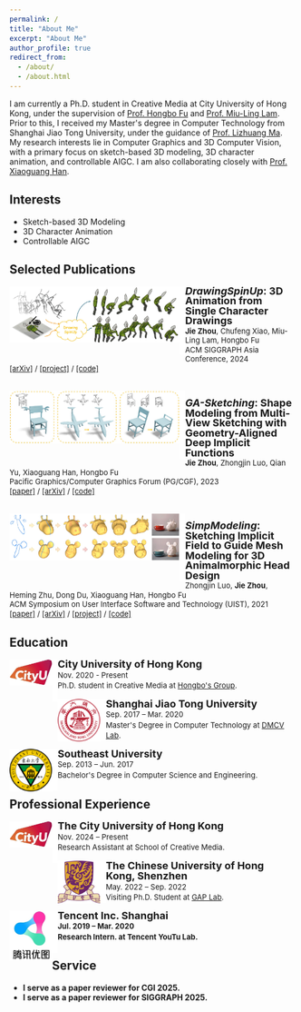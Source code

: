 ```yaml
---
permalink: /
title: "About Me"
excerpt: "About Me"
author_profile: true
redirect_from: 
  - /about/
  - /about.html
---
```


I am currently a Ph.D. student in Creative Media at City University of Hong Kong, under the supervision of <a href="https://hongbofu.people.ust.hk/">Prof. Hongbo Fu</a> and <a href="https://scholars.cityu.edu.hk/en/persons/miu-ling-lam(5eb6d755-d3d1-4d6c-9899-5a50de19a4e5).html">Prof. Miu-Ling Lam</a>. 
Prior to this, I received my Master's degree in Computer Technology from Shanghai Jiao Tong University, under the guidance of <a href="https://dmcv.sjtu.edu.cn/people/">Prof. Lizhuang Ma</a>.
My research interests lie in Computer Graphics and 3D Computer Vision, with a primary focus on sketch-based 3D modeling, 3D character animation, and controllable AIGC. 
I am also collaborating closely with <a href="https://gaplab.cuhk.edu.cn/pages/people">Prof. Xiaoguang Han</a>.

<!-- ############## -->
<!-- interests -->
<!-- ############## -->

Interests
------
* Sketch-based 3D Modeling
* 3D Character Animation
* Controllable AIGC

<!-- ############## -->
<!-- news -->
<!-- ############## -->

<!-- News -->
<!-- ------ -->
<!-- * [2024.07] One paper got accepted by ACM SIGGRAPH Asia Conference 2024. -->

<!-- ############## -->
<!-- publications -->
<!-- ############## -->

Selected Publications
------
<div>
  <img style="float: left" src="../jzimages/pub/DrawingSpinUp.png" width="300px">
</div>
<div>
  <img style="float: left" src="../jzimages/border_row2.png" width="10px">
</div>
<div>
  <p style="line-height:118%">
    <font size="4">
      <b><i>DrawingSpinUp</i>: 3D Animation from Single Character Drawings</b>
      <br>
    </font> 
    <font size="2">
      <b>Jie Zhou</b>, 
      Chufeng Xiao,
      Miu-Ling Lam, 
      Hongbo Fu
      <br>
    </font> 
    <font size="2">
      ACM SIGGRAPH Asia Conference, 2024
      <br>
    </font> 
    <font size="2">
      <a href="https://arxiv.org/abs/2409.08615">[arXiv]</a> /
      <a href="https://lordliang.github.io/DrawingSpinUp/">[project]</a> /
      <a href="https://github.com/LordLiang/DrawingSpinUp">[code]</a>
    </font>
  </p>
</div>
<br>

<div>
  <img style="float: left" src="../jzimages/pub/GA-Sketching.png" width="300px">
</div>
<div>
  <img style="float: left" src="../jzimages/border_row2.png" width="10px">
</div>
<div>
  <p style="line-height:118%">
    <font size="4">
      <b><i>GA-Sketching</i>: Shape Modeling from Multi-View Sketching with Geometry-Aligned Deep Implicit Functions</b>
      <br>
    </font> 
    <font size="2">
      <b>Jie Zhou</b>, 
      Zhongjin Luo, 
      Qian Yu, 
      Xiaoguang Han, 
      Hongbo Fu
      <br>
    </font> 
    <font size="2">
      Pacific Graphics/Computer Graphics Forum (PG/CGF), 2023 
      <br>
    </font> 
    <font size="2">
      <a href="https://onlinelibrary.wiley.com/doi/10.1111/cgf.14948">[paper]</a> / 
      <a href="https://arxiv.org/abs/2309.05946">[arXiv]</a> /
      <a href="https://github.com/LordLiang/GA-Sketching">[code]</a>
    </font>
  </p>
</div>
<br>

<div>
  <img style="float: left" src="../jzimages/pub/SimpModeling.png" width="300px">
</div>
<div>
  <img style="float: left" src="../jzimages/border_row2.png" width="10px">
</div>
<div>
  <p style="line-height:118%">
    <font size="4">
      <b><i>SimpModeling</i>: Sketching Implicit Field to Guide Mesh Modeling for 3D Animalmorphic Head Design</b>
      <br>
    </font> 
    <font size="2">
      Zhongjin Luo, 
      <b>Jie Zhou</b>, 
      Heming Zhu, 
      Dong Du, 
      Xiaoguang Han,
      Hongbo Fu
      <br>
    </font> 
    <font size="2">
      ACM Symposium on User Interface Software and Technology (UIST), 2021
      <br>
    </font> 
    <font size="2">
      <a href="https://dl.acm.org/doi/abs/10.1145/3472749.3474791">[paper]</a> /
      <a href="https://arxiv.org/abs/2108.02548">[arXiv]</a> / 
      <a href="https://zhongjinluo.github.io/SimpModeling/">[project]</a> /
      <a href="https://github.com/zhongjinluo/SimpModeling/">[code]</a>
    </font>
  </p>
</div>

<!-- ############## -->
<!-- education -->
<!-- ############## -->

Education
------
<div>
<img style="float: left; width: 75px" src="../jzimages/edu/cityu.jpg">
<img style="float: left" src="../jzimages/border_row1.png" width="10px">
<p style="line-height:125%">
  <font size="4"><b>City University of Hong Kong</b><br></font> 
  <font size="2">Nov. 2020 - Present<br></font> 
  <font size="2">Ph.D. student in Creative Media at <a href="https://hongbofu.people.ust.hk/">Hongbo's Group</a>.<br></font>
</p>  
</div>

<div>
<img style="float: left; width: 75px" src="../jzimages/edu/sjtu.png">
<img style="float: left" src="../jzimages/border_row1.png" width="10px">
<p style="line-height:125%">
  <font size="4"><b>Shanghai Jiao Tong University</b><br></font> 
  <font size="2">Sep. 2017 – Mar. 2020<br></font> 
  <font size="2">Master's Degree in Computer Technology at <a href="https://dmcv.sjtu.edu.cn/">DMCV Lab</a>.<br></font>
</p>  
</div>

<div>
<img style="float: left; width: 75px" src="../jzimages/edu/seu.png">
<img style="float: left" src="../jzimages/border_row1.png" width="10px">
<p style="line-height:125%">
  <font size="4"><b>Southeast University</b><br></font> 
  <font size="2">Sep. 2013 – Jun. 2017<br></font> 
  <font size="2">Bachelor's Degree in Computer Science and Engineering. <br></font>
</p>  
</div>

Professional Experience
------
<div>
<img style="float: left; width: 75px" src="../jzimages/edu/cityu.jpg">
<img style="float: left" src="../jzimages/border_row1.png" width="10px">
<p style="line-height:125%">
  <font size="4"><b>The City University of Hong Kong</b><br></font> 
  <font size="2">Nov. 2024 – Present<br></font> 
  <font size="2">Research Assistant at School of Creative Media. <br></font>
</p>  
</div>

<div>
<img style="float: left; width: 75px" src="../jzimages/edu/cuhksz.png">
<img style="float: left" src="../jzimages/border_row1.png" width="10px">
<p style="line-height:125%">
  <font size="4"><b>The Chinese University of Hong Kong, Shenzhen</b><br></font> 
  <font size="2">May. 2022 – Sep. 2022<br></font> 
  <font size="2">Visiting Ph.D. Student at <a href="https://gaplab.cuhk.edu.cn/">GAP Lab</a>.<br></font>
</p>  
</div>

<div>
<img style="float: left; width: 75px" src="../jzimages/exp/youtu.jpg">
<img style="float: left" src="../jzimages/border_row1.png" width="10px">
<p style="line-height:125%">
  <font size="4"><b>Tencent Inc. Shanghai<b><br></font> 
  <font size="2">Jul. 2019 – Mar. 2020<br></font> 
  <font size="2">Research Intern. at Tencent YouTu Lab. <br></font>
</p>  
</div>

Service
------
* I serve as a paper reviewer for CGI 2025.
* I serve as a paper reviewer for SIGGRAPH 2025.

<!-- ############## -->
<!-- visit map -->
<!-- ############## -->


<!-- <script type="text/javascript" id="clustrmaps" src="//clustrmaps.com/map_v2.js?d=Fch6zw-5NWNC1a84KykNSk5ZiFnS_zW_YGiC2lsOlfI&cl=ffffff&w=a"></script> -->
